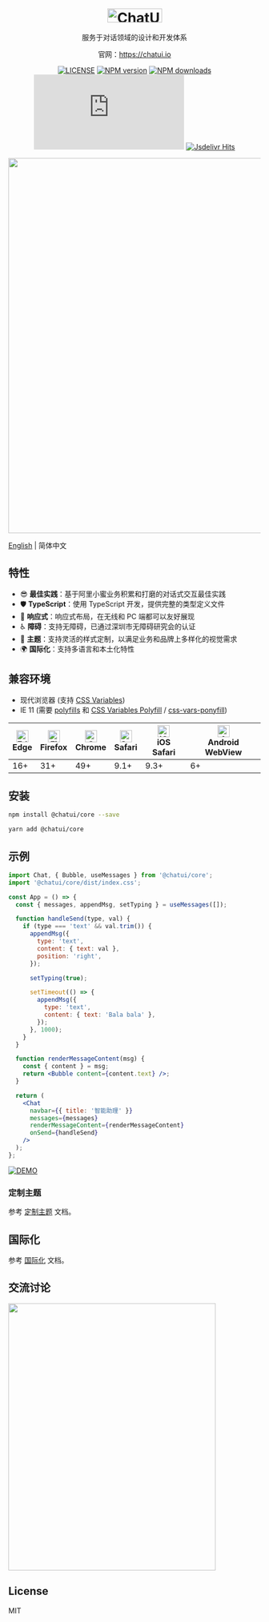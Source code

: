 <h1 align="center">
  <a href="https://chatui.io/">
    <img width="109" height="28" src="https://gw.alicdn.com/tfs/TB1uYH4QoY1gK0jSZFMXXaWcVXa-218-56.svg" alt="ChatUI">
  </a>
</h1>

<p align="center">服务于对话领域的设计和开发体系</p>

<p align="center">官网：<a href="https://chatui.io/" target="_blank">https://chatui.io</a></p>

<div align="center">

[![LICENSE](https://img.shields.io/npm/l/@chatui/core?style=flat-square)](https://github.com/alibaba/ChatUI/blob/master/LICENSE)
[![NPM version](https://img.shields.io/npm/v/@chatui/core?style=flat-square)](https://www.npmjs.com/package/@chatui/core)
[![NPM downloads](https://img.shields.io/npm/dm/@chatui/core?style=flat-square)](https://www.npmjs.com/package/@chatui/core)
[![Gzip Size](https://img.badgesize.io/https://unpkg.com/@chatui/core@0.1.0/dist/index.js?compression=gzip)](https://unpkg.com/@chatui/core@0.1.0/dist/index.js)
[![Jsdelivr Hits](https://img.shields.io/jsdelivr/npm/hm/@chatui/core?style=flat-square)](https://cdn.jsdelivr.net/npm/@chatui/core)

</div>

<p align="center">
  <img width="750" src="https://gw.alicdn.com/tfs/TB1WTl.lQ9l0K4jSZFKXXXFjpXa-1500-833.jpg">
</p>

[English](./README.md) | 简体中文

## 特性

- 😎 **最佳实践**：基于阿里小蜜业务积累和打磨的对话式交互最佳实践
- 🛡 **TypeScript**：使用 TypeScript 开发，提供完整的类型定义文件
- 📱 **响应式**：响应式布局，在无线和 PC 端都可以友好展现
- ♿ **障碍**：支持无障碍，已通过深圳市无障碍研究会的认证
- 🎨 **主题**：支持灵活的样式定制，以满足业务和品牌上多样化的视觉需求
- 🌍 **国际化**：支持多语言和本土化特性

## 兼容环境

- 现代浏览器 (支持 [CSS Variables](https://caniuse.com/css-variables))
- IE 11 (需要 [polyfills](https://stackoverflow.com/questions/57020976/polyfills-in-2019-for-ie11) 和 [CSS Variables Polyfill](https://github.com/nuxodin/ie11CustomProperties) / [css-vars-ponyfill](https://github.com/jhildenbiddle/css-vars-ponyfill))

| <img src="https://raw.githubusercontent.com/alrra/browser-logos/master/src/edge/edge_48x48.png" alt="Edge" width="24px" height="24px" /><br>Edge | <img src="https://raw.githubusercontent.com/alrra/browser-logos/master/src/firefox/firefox_48x48.png" alt="Firefox" width="24px" height="24px" /><br>Firefox | <img src="https://raw.githubusercontent.com/alrra/browser-logos/master/src/chrome/chrome_48x48.png" alt="Chrome" width="24px" height="24px" /><br>Chrome | <img src="https://raw.githubusercontent.com/alrra/browser-logos/master/src/safari/safari_48x48.png" alt="Safari" width="24px" height="24px" /><br>Safari | <img src="https://raw.githubusercontent.com/alrra/browser-logos/master/src/safari-ios/safari-ios_48x48.png" alt="iOS Safari" width="24px" height="24px" /><br>iOS Safari | <img src="https://raw.githubusercontent.com/alrra/browser-logos/master/src/android-webview/android-webview_48x48.png" alt="Android WebView" width="24px" height="24px" /><br>Android WebView |
| --- | --- | --- | --- | --- | --- |
| 16+ | 31+ | 49+ | 9.1+ | 9.3+ | 6+ |

## 安装

```bash
npm install @chatui/core --save
```

```bash
yarn add @chatui/core
```

## 示例

```jsx
import Chat, { Bubble, useMessages } from '@chatui/core';
import '@chatui/core/dist/index.css';

const App = () => {
  const { messages, appendMsg, setTyping } = useMessages([]);

  function handleSend(type, val) {
    if (type === 'text' && val.trim()) {
      appendMsg({
        type: 'text',
        content: { text: val },
        position: 'right',
      });

      setTyping(true);

      setTimeout(() => {
        appendMsg({
          type: 'text',
          content: { text: 'Bala bala' },
        });
      }, 1000);
    }
  }

  function renderMessageContent(msg) {
    const { content } = msg;
    return <Bubble content={content.text} />;
  }

  return (
    <Chat
      navbar={{ title: '智能助理' }}
      messages={messages}
      renderMessageContent={renderMessageContent}
      onSend={handleSend}
    />
  );
};
```

[![DEMO](https://codesandbox.io/static/img/play-codesandbox.svg)](https://codesandbox.io/s/chatui-demo-o6n3z?fontsize=14&hidenavigation=1&theme=dark)

### 定制主题

参考 [定制主题](https://chatui.io/docs/customize-theme) 文档。

## 国际化

参考 [国际化](https://chatui.io/docs/i18n) 文档。

## 交流讨论

<img width="414" height="534" src="https://img.alicdn.com/tfs/TB1xyv7U7L0gK0jSZFAXXcA9pXa-828-1068.jpg">

## License

MIT
